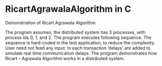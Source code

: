 # RicartAgrawalaAlgorithm in C
Demonstration of Ricart Agrawala Algorithm

The program assumes, the distributed system has 3 processes, with process ids 0, 1, and 2.
The program executes following sequence. The sequence is hard-coded in the test application, to reduce the complexity. User need not feed any input. In each transaction ‘delays’ are added to simulate real time communication delays. The program demonstrates how Ricart – Agrawala Algorithm works in a distributed system.


